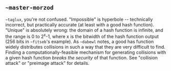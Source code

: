 ## `~master-morzod`
`~taglux`, you're not confused. "Impossible" is hyperbole -- technically incorrect, but practically accurate (at least with a good hash function). "Unique" is absolutely wrong: the domain of a hash function is infinite, and the range is 0 to 2<sup>x</sup>-1, where x is the bitwidth of the hash function output (256 bits in `~fitseb`'s example). As `~dabewl` notes, a good has function widely distributes collisions in such a way that they are very difficult to find. Finding a computationally-feasible mechanism for generating collisions with a given hash function *breaks the security* of that function. See "collision attack" or "preimage attack" for details.